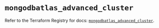 # `mongodbatlas_advanced_cluster`

Refer to the Terraform Registry for docs: [`mongodbatlas_advanced_cluster`](https://registry.terraform.io/providers/mongodb/mongodbatlas/1.40.0/docs/resources/advanced_cluster).
